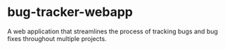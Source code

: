 # bug-tracker-webapp
A web application that streamlines the process of tracking bugs and bug fixes throughout multiple projects.  
